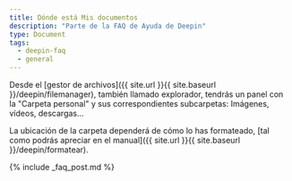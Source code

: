 ```yaml
---
title: Dónde está Mis documentos
description: "Parte de la FAQ de Ayuda de Deepin"
type: Document
tags:
  - deepin-faq
  - general
---
```


Desde el [gestor de archivos]({{ site.url }}{{ site.baseurl }}/deepin/filemanager), también llamado explorador, tendrás un panel con la "Carpeta personal" y sus correspondientes subcarpetas: Imágenes, vídeos, descargas...

La ubicación de la carpeta dependerá de cómo lo has formateado, [tal como podrás apreciar en el manual]({{ site.url }}{{ site.baseurl }}/deepin/formatear).

{% include _faq_post.md %}
